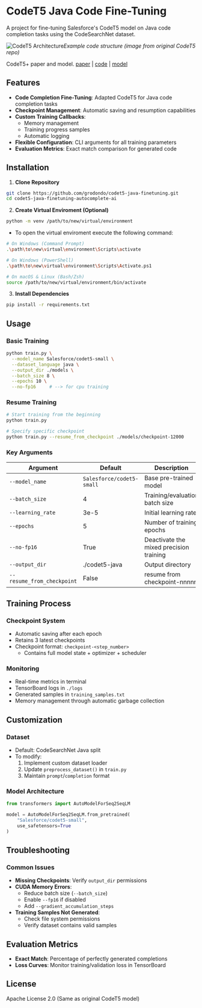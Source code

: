 # CodeT5 Java Code Fine-Tuning

A project for fine-tuning Salesforce's CodeT5 model on Java code completion tasks using the CodeSearchNet dataset.

![CodeT5 Architecture](https://github.com/salesforce/CodeT5/blob/main/CodeT5%2B/codet5p_overview.png)*Example code structure (image from original CodeT5 repo)*

CodeT5+ paper and model.
[paper](https://arxiv.org/pdf/2305.07922.pdf) | [code](https://github.com/salesforce/CodeT5/tree/main/CodeT5+) | [model](https://huggingface.co/models?sort=downloads&search=codet5p)

## Features

- **Code Completion Fine-Tuning**: Adapted CodeT5 for Java code completion tasks
- **Checkpoint Management**: Automatic saving and resumption capabilities
- **Custom Training Callbacks**:
  - Memory management
  - Training progress samples
  - Automatic logging
- **Flexible Configuration**: CLI arguments for all training parameters
- **Evaluation Metrics**: Exact match comparison for generated code

## Installation

1. **Clone Repository**
```bash
git clone https://github.com/grodondo/codet5-java-finetuning.git
cd codet5-java-finetuning-autocomplete-ai
```

2. **Create Virtual Enviroment (Optional)**
```bash
python -m venv /path/to/new/virtual/environment
```
- To open the virtual enviroment execute the following command:
```bash
# On Windows (Command Prompt)
.\path\to\new\virtual\environment\Scripts\activate

# On Windows (PowerShell)
.\path\to\new\virtual\environment\Scripts\Activate.ps1

# On macOS & Linux (Bash/Zsh)
source /path/to/new/virtual/environment/bin/activate
```

3. **Install Dependencies**
```bash
pip install -r requirements.txt
```

## Usage

### Basic Training
```bash
python train.py \
  --model_name Salesforce/codet5-small \
  --dataset_language java \
  --output_dir ./models \
  --batch_size 8 \
  --epochs 10 \
  --no-fp16     # --> for cpu training
```

### Resume Training
```bash
# Start training from the beginning
python train.py 

# Specify specific checkpoint
python train.py --resume_from_checkpoint ./models/checkpoint-12000
```

### Key Arguments
| Argument | Default | Description |
|----------|---------|-------------|
| `--model_name` | `Salesforce/codet5-small` | Base pre-trained model |
| `--batch_size` | 4 | Training/evaluation batch size |
| `--learning_rate` | 3e-5 | Initial learning rate |
| `--epochs` | 5 | Number of training epochs |
| `--no-fp16` | True | Deactivate the mixed precision training |
| `--output_dir` | ./codet5-java | Output directory |
| `--resume_from_checkpoint` | False | resume from checkpoint-nnnnn |

## Training Process

### Checkpoint System
- Automatic saving after each epoch
- Retains 3 latest checkpoints
- Checkpoint format: `checkpoint-<step_number>`
  - Contains full model state + optimizer + scheduler

### Monitoring
- Real-time metrics in terminal
- TensorBoard logs in `./logs`
- Generated samples in `training_samples.txt`
- Memory management through automatic garbage collection

## Customization

### Dataset
- Default: CodeSearchNet Java split
- To modify:
  1. Implement custom dataset loader
  2. Update `preprocess_dataset()` in `train.py`
  3. Maintain `prompt`/`completion` format

### Model Architecture
```python
from transformers import AutoModelForSeq2SeqLM

model = AutoModelForSeq2SeqLM.from_pretrained(
    "Salesforce/codet5-small",
    use_safetensors=True
)
```

## Troubleshooting

### Common Issues
- **Missing Checkpoints**: Verify `output_dir` permissions
- **CUDA Memory Errors**:
  - Reduce batch size (`--batch_size`)
  - Enable `--fp16` if disabled
  - Add `--gradient_accumulation_steps`
- **Training Samples Not Generated**:
  - Check file system permissions
  - Verify dataset contains valid samples

## Evaluation Metrics
- **Exact Match**: Percentage of perfectly generated completions
- **Loss Curves**: Monitor training/validation loss in TensorBoard

## License
Apache License 2.0 (Same as original CodeT5 model)